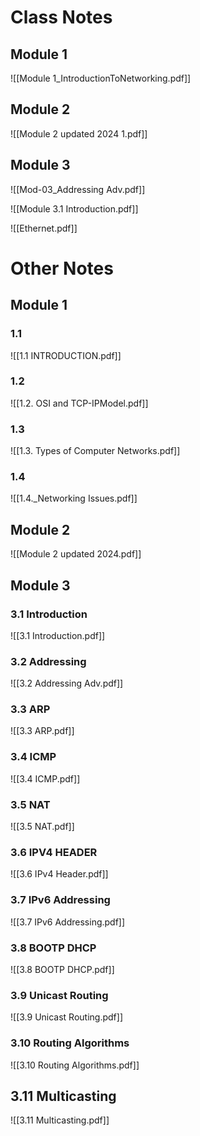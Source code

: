 # Class Notes
## Module 1

![[Module 1_IntroductionToNetworking.pdf]]

## Module 2
![[Module 2 updated 2024 1.pdf]]

## Module 3

![[Mod-03_Addressing Adv.pdf]]

![[Module 3.1 Introduction.pdf]]

![[Ethernet.pdf]]


# Other Notes
## Module 1

### 1.1
![[1.1 INTRODUCTION.pdf]]

### 1.2
![[1.2. OSI and TCP-IPModel.pdf]]

### 1.3
![[1.3. Types of Computer Networks.pdf]]

### 1.4
![[1.4._Networking Issues.pdf]]

## Module 2
![[Module 2 updated 2024.pdf]]

## Module 3

### 3.1 Introduction
![[3.1 Introduction.pdf]]

### 3.2 Addressing
![[3.2 Addressing Adv.pdf]]

### 3.3 ARP
![[3.3 ARP.pdf]]

### 3.4 ICMP
![[3.4 ICMP.pdf]]

### 3.5 NAT
![[3.5 NAT.pdf]]

### 3.6 IPV4 HEADER
![[3.6 IPv4 Header.pdf]]

### 3.7 IPv6 Addressing
![[3.7 IPv6 Addressing.pdf]]

### 3.8 BOOTP  DHCP

![[3.8 BOOTP  DHCP.pdf]]

### 3.9 Unicast Routing

![[3.9 Unicast Routing.pdf]]

### 3.10 Routing Algorithms
![[3.10 Routing Algorithms.pdf]]

## 3.11 Multicasting

![[3.11 Multicasting.pdf]]